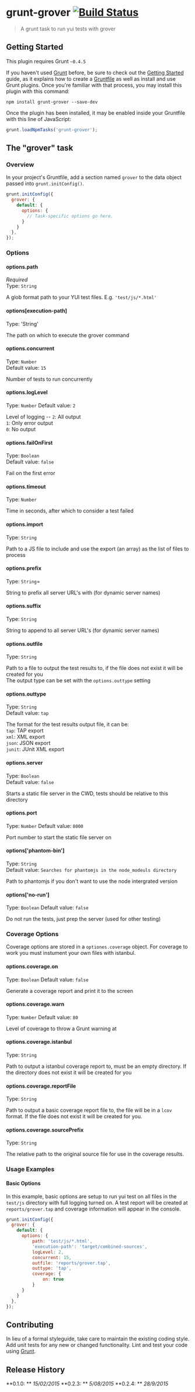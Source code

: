 # grunt-grover  [![Build Status](https://travis-ci.org/MarshallOfSound/grunt-grover.svg?branch=master)](https://travis-ci.org/MarshallOfSound/grunt-grover)

> A grunt task to run yui tests with grover

## Getting Started
This plugin requires Grunt `~0.4.5`

If you haven't used [Grunt](http://gruntjs.com/) before, be sure to check out the [Getting Started](http://gruntjs.com/getting-started) guide, as it explains how to create a [Gruntfile](http://gruntjs.com/sample-gruntfile) as well as install and use Grunt plugins. Once you're familiar with that process, you may install this plugin with this command:

```shell
npm install grunt-grover --save-dev
```

Once the plugin has been installed, it may be enabled inside your Gruntfile with this line of JavaScript:

```js
grunt.loadNpmTasks('grunt-grover');
```

## The "grover" task

### Overview
In your project's Gruntfile, add a section named `grover` to the data object passed into `grunt.initConfig()`.

```js
grunt.initConfig({
  grover: {
    default: {
      options: {
        // Task-specific options go here.
      }
    }
  },
});
```

### Options

#### options.path
*Required*  
Type: `String`

A glob format path to your YUI test files.  E.g. `'test/js/*.html'`

#### options[execution-path]
Type: 'String'

The path on which to execute the grover command

#### options.concurrent
Type: `Number`  
Default value: `15`

Number of tests to run concurrently

#### options.logLevel
Type: `Number`
Default value: `2`

Level of logging --
`2`: All output  
`1`: Only error output  
`0`: No output

#### options.failOnFirst
Type: `Boolean`  
Default value: `false`

Fail on the first error

#### options.timeout
Type: `Number`

Time in seconds, after which to consider a test failed

#### options.import
Type: `String`

Path to a JS file to include and use the export (an array) as the list of files to process

#### options.prefix
Type: `String`=

String to prefix all server URL's with (for dynamic server names)

#### options.suffix
Type: `String`

String to append to all server URL's (for dynamic server names)

#### options.outfile
Type: `String`

Path to a file to output the test results to, if the file does not exist it will be created for you  
The output type can be set with the `options.outtype` setting

#### options.outtype
Type: `String`  
Default value: `tap`

The format for the test results output file, it can be:  
`tap`: TAP export  
`xml`: XML export  
`json`: JSON export  
`junit`: JUnit XML export  

#### options.server
Type: `Boolean`  
Default value: `false`

Starts a static file server in the CWD, tests should be relative to this directory

#### options.port
Type: `Number`
Default value: `8000`

Port number to start the static file server on

#### options['phantom-bin']
Type: `String`  
Default value: `Searches for phantomjs in the node_modeuls directory`

Path to phantomjs if you don't want to use the node intergrated version

#### options['no-run']
Type: `Boolean`
Default value: `false`

Do not run the tests, just prep the server (used for other testing)

### Coverage Options

Coverage options are stored in a `optiones.coverage` object.  For coverage to work you must instument your own files with istanbul.

#### options.coverage.on
Type: `Boolean`
Default value: `false`

Generate a coverage report and print it to the screen

#### options.coverage.warn
Type: `Number`
Default value: `80`

Level of coverage to throw a Grunt warning at

#### options.coverage.istanbul
Type: `String`

Path to output a istanbul coverage report to, must be an empty directory.  If the directory does not exist it will be created for you

#### options.coverage.reportFile
Type: `String`

Path to output a basic coverage report file to, the file will be in a `lcov` format.  If the file does not exist it will be created for you.

#### options.coverage.sourcePrefix
Type: `String`

The relative path to the original source file for use in the coverage results.

### Usage Examples

#### Basic Options
In this example, basic options are setup to run yui test on all files in the `test/js` directory with full logging turned on.  A test report will be created at `reports/grover.tap` and coverage information will appear in the console.

```js
grunt.initConfig({
  grover: {
    default: {
      options: {
          path: 'test/js/*.html',
          'execution-path': 'target/combined-sources',
          logLevel: 2,
          concurrent: 15,
          outfile: 'reports/grover.tap',
          outtype: 'tap',
          coverage: {
              on: true
          }
      }
    }
  },
});
```

## Contributing
In lieu of a formal styleguide, take care to maintain the existing coding style. Add unit tests for any new or changed functionality. Lint and test your code using [Grunt](http://gruntjs.com/).

## Release History
**0.1.0: ** *15/02/2015*
**0.2.3: ** *5/08/2015*
**0.2.4: ** *28/9/2015*
